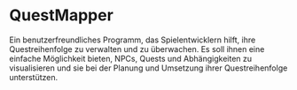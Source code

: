 # QuestMapper
Ein benutzerfreundliches Programm, das Spielentwicklern hilft, ihre Questreihenfolge zu verwalten und zu überwachen. Es soll ihnen eine einfache Möglichkeit bieten, NPCs, Quests und Abhängigkeiten zu visualisieren und sie bei der Planung und Umsetzung ihrer Questreihenfolge unterstützen.
